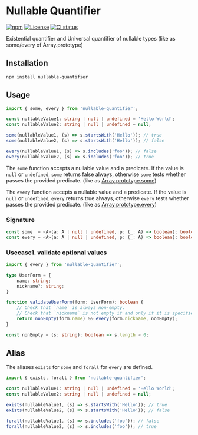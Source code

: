 # Nullable Quantifier 

[![npm](https://img.shields.io/npm/v/nullable-quantifier.svg)](https://www.npmjs.com/package/nullable-quantifier)
[![License](https://img.shields.io/npm/l/nullable-quantifier.svg)](https://www.npmjs.com/package/nullable-quantifier)
[![CI status](https://github.com/gakuzzzz/nullable-quantifier/actions/workflows/ci.yml/badge.svg?branch=main)](https://github.com/gakuzzzz/nullable-quantifier/actions)

Existential quantifier and Universal quantifier of nullable types (like as some/every of Array.prototype)

## Installation

```
npm install nullable-quantifier
```

## Usage

```typescript
import { some, every } from 'nullable-quantifier';

const nullableValue1: string | null | undefined = 'Hello World';
const nullableValue2: string | null | undefined = null;

some(nullableValue1, (s) => s.startsWith('Hello')); // true
some(nullableValue2, (s) => s.startsWith('Hello')); // false

every(nullableValue1, (s) => s.includes('foo')); // false
every(nullableValue2, (s) => s.includes('foo')); // true 
```

The `some` function accepts a nullable value and a predicate. 
If the value is `null` or `undefined`, `some` returns false always, 
otherwise `some` tests whether passes the provided predicate. (like as [Array.prototype.some](https://developer.mozilla.org/en-US/docs/Web/JavaScript/Reference/Global_Objects/Array/some))

The `every` function accepts a nullable value and a predicate. 
If the value is `null` or `undefined`, `every` returns true always, 
otherwise `every` tests whether passes the provided predicate. (like as [Array.prototype.every](https://developer.mozilla.org/en-US/docs/Web/JavaScript/Reference/Global_Objects/Array/every))

### Signature

```typescript
const some  = <A>(a: A | null | undefined, p: (_: A) => boolean): boolean
const every = <A>(a: A | null | undefined, p: (_: A) => boolean): boolean
```

### Usecase1. validate optional values

```typescript
import { every } from 'nullable-quantifier';

type UserForm = {
    name: string;
    nickname?: string;
}

function validateUserForm(form: UserForm): boolean {
    // Check that `name` is always non-empty.
    // Check that `nickname` is not empty if and only if it is specified.
    return nonEmpty(form.name) && every(form.nickname, nonEmpty);
}

const nonEmpty = (s: string): boolean => s.length > 0;
```

## Alias

The aliases `exists` for `some` and `forall` for `every` are defined.

```typescript
import { exists, forall } from 'nullable-quantifier';

const nullableValue1: string | null | undefined = 'Hello World';
const nullableValue2: string | null | undefined = null;

exists(nullableValue1, (s) => s.startsWith('Hello')); // true
exists(nullableValue2, (s) => s.startsWith('Hello')); // false

forall(nullableValue1, (s) => s.includes('foo')); // false
forall(nullableValue2, (s) => s.includes('foo')); // true 
```
